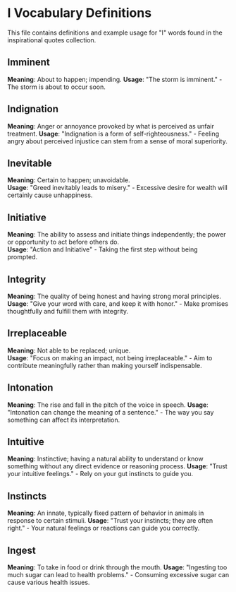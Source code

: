# I Vocabulary Definitions

This file contains definitions and example usage for "I" words found in the inspirational quotes collection.

## Imminent

**Meaning**: About to happen; impending.
**Usage**: "The storm is imminent." - The storm is about to occur soon.

## Indignation

**Meaning**: Anger or annoyance provoked by what is perceived as unfair treatment.
**Usage**: "Indignation is a form of self-righteousness." - Feeling angry about perceived injustice can stem from a sense of moral superiority.

## Inevitable

**Meaning**: Certain to happen; unavoidable.  
**Usage**: "Greed inevitably leads to misery." - Excessive desire for wealth will certainly cause unhappiness.

## Initiative

**Meaning**: The ability to assess and initiate things independently; the power or opportunity to act before others do.  
**Usage**: "Action and Initiative" - Taking the first step without being prompted.

## Integrity

**Meaning**: The quality of being honest and having strong moral principles.  
**Usage**: "Give your word with care, and keep it with honor." - Make promises thoughtfully and fulfill them with integrity.

## Irreplaceable

**Meaning**: Not able to be replaced; unique.  
**Usage**: "Focus on making an impact, not being irreplaceable." - Aim to contribute meaningfully rather than making yourself indispensable.

## Intonation

**Meaning**: The rise and fall in the pitch of the voice in speech.
**Usage**: "Intonation can change the meaning of a sentence." - The way you say something can affect its interpretation.

## Intuitive

**Meaning**: Instinctive; having a natural ability to understand or know something without any direct evidence or reasoning process.
**Usage**: "Trust your intuitive feelings." - Rely on your gut instincts to guide you.

## Instincts

**Meaning**: An innate, typically fixed pattern of behavior in animals in response to certain stimuli.
**Usage**: "Trust your instincts; they are often right." - Your natural feelings or reactions can guide you correctly.

## Ingest

**Meaning**: To take in food or drink through the mouth.
**Usage**: "Ingesting too much sugar can lead to health problems." - Consuming excessive sugar can cause various health issues.
